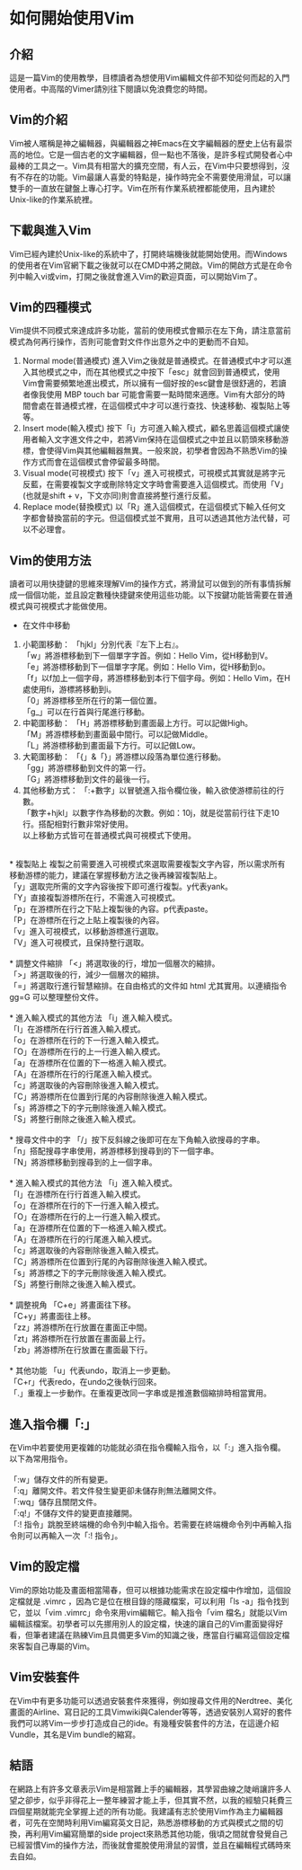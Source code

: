 # 如何開始使用Vim

## 介紹
這是一篇Vim的使用教學，目標讀者為想使用Vim編輯文件卻不知從何而起的入門使用者。中高階的Vimer請別往下閱讀以免浪費您的時間。

## Vim的介紹
Vim被人暱稱是神之編輯器，與編輯器之神Emacs在文字編輯器的歷史上佔有最崇高的地位。它是一個古老的文字編輯器，但一點也不落後，是許多程式開發者心中最棒的工具之一。Vim具有相當大的擴充空間，有人云，在Vim中只要想得到，沒有不存在的功能。Vim最讓人喜愛的特點是，操作時完全不需要使用滑鼠，可以讓雙手的一直放在鍵盤上專心打字。Vim在所有作業系統裡都能使用，且內建於Unix-like的作業系統裡。

## 下載與進入Vim
Vim已經內建於Unix-like的系統中了，打開終端機後就能開始使用。而Windows的使用者在Vim官網下載之後就可以在CMD中將之開啟。Vim的開啟方式是在命令列中輸入vi或vim，打開之後就會進入Vim的歡迎頁面，可以開始Vim了。

## Vim的四種模式
Vim提供不同模式來達成許多功能，當前的使用模式會顯示在左下角，請注意當前模式為何再行操作，否則可能會對文件作出意外之中的更動而不自知。
1. Normal mode(普通模式)
進入Vim之後就是普通模式。在普通模式中才可以進入其他模式之中，而在其他模式之中按下「esc」就會回到普通模式，使用Vim會需要頻繁地進出模式，所以擁有一個好按的esc鍵會是很舒適的，若讀者像我使用 MBP touch bar 可能會需要一點時間來適應。Vim有大部分的時間會處在普通模式裡，在這個模式中才可以進行查找、快速移動、複製貼上等等。
2. Insert mode(輸入模式)
按下「i」方可進入輸入模式，顧名思義這個模式讓使用者輸入文字進文件之中，若將Vim保持在這個模式之中並且以箭頭來移動游標，會使得Vim與其他編輯器無異。一般來說，初學者會因為不熟悉Vim的操作方式而會在這個模式會停留最多時間。
3. Visual mode(可視模式)
按下「v」進入可視模式，可視模式其實就是將字元反藍，在需要複製文字或刪除特定文字時會需要進入這個模式。而使用「V」(也就是shift + v，下文亦同)則會直接將整行進行反藍。
4. Replace mode(替換模式)
以「R」進入這個模式，在這個模式下輸入任何文字都會替換當前的字元。但這個模式並不實用，且可以透過其他方法代替，可以不必理會。

## Vim的使用方法
讀者可以用快捷鍵的思維來理解Vim的操作方式，將滑鼠可以做到的所有事情拆解成一個個功能，並且設定數種快捷鍵來使用這些功能。以下按鍵功能皆需要在普通模式與可視模式才能做使用。
* 在文件中移動
 1. 小範圍移動：
「hjkl」分別代表『左下上右』。 <br />
「w」將游標移動到下一個單字字首。例如：Hello Vim，從H移動到V。<br />
「e」將游標移動到下一個單字字尾。例如：Hello Vim，從H移動到o。<br />
「f」以f加上一個字母，將游標移動到本行下個字母。例如：Hello Vim，在H處使用fi，游標將移動到i。<br />
「0」將游標移至所在行的第一個位置。<br />
「g_」可以在行首與行尾進行移動。<br />
 2. 中範圍移動：
「H」將游標移動到畫面最上方行。可以記做High。<br />
「M」將游標移動到畫面最中間行。可以記做Middle。<br />
「L」將游標移動到畫面最下方行。可以記做Low。<br />
 3. 大範圍移動：
「{」&「}」將游標以段落為單位進行移動。<br />
「gg」將游標移動到文件的第一行。<br />
「G」將游標移動到文件的最後一行。<br />
 4. 其他移動方式：
「:+數字」以冒號進入指令欄位後，輸入欲使游標前往的行數。<br />
「數字+hjkl」以數字作為移動的次數。例如：10j，就是從當前行往下走10行。搭配相對行數非常好使用。<br />
以上移動方式皆可在普通模式與可視模式下使用。<br />
<br>
* 複製貼上
複製之前需要進入可視模式來選取需要複製文字內容，所以需求所有移動游標的能力，建議在掌握移動方法之後再練習複製貼上。<br />
「y」選取完所需的文字內容後按下即可進行複製。y代表yank。<br />
「Y」直接複製游標所在行，不需進入可視模式。<br />
「p」在游標所在行之下貼上複製後的內容。p代表paste。<br />
「P」在游標所在行之上貼上複製後的內容。<br />
「v」進入可視模式，以移動游標進行選取。<br />
「V」進入可視模式，且保持整行選取。<br />
<br>
* 調整文件縮排
「<」將選取後的行，增加一個層次的縮排。<br />
「>」將選取後的行，減少一個層次的縮排。<br />
「=」將選取行進行智慧縮排。在自由格式的文件如 html 尤其實用。以連續指令 gg=G 可以整理整份文件。<br />
<br>
* 進入輸入模式的其他方法
「i」進入輸入模式。<br />
「I」在游標所在行行首進入輸入模式。<br />
「o」在游標所在行的下一行進入輸入模式。<br />
「O」在游標所在行的上一行進入輸入模式。<br />
「a」在游標所在位置的下一格進入輸入模式。<br />
「A」在游標所在行的行尾進入輸入模式。<br />
「c」將選取後的內容刪除後進入輸入模式。<br />
「C」將游標所在位置到行尾的內容刪除後進入輸入模式。<br />
「s」將游標之下的字元刪除後進入輸入模式。<br />
「S」將整行刪除之後進入輸入模式。<br />
<br>
* 搜尋文件中的字
「/」按下反斜線之後即可在左下角輸入欲搜尋的字串。<br />
「n」搭配搜尋字串使用，將游標移到搜尋到的下一個字串。<br />
「N」將游標移動到搜尋到的上一個字串。<br />
<br>
* 進入輸入模式的其他方法
「i」進入輸入模式。<br />
「I」在游標所在行行首進入輸入模式。<br />
「o」在游標所在行的下一行進入輸入模式。<br />
「O」在游標所在行的上一行進入輸入模式。<br />
「a」在游標所在位置的下一格進入輸入模式。<br />
「A」在游標所在行的行尾進入輸入模式。<br />
「c」將選取後的內容刪除後進入輸入模式。<br />
「C」將游標所在位置到行尾的內容刪除後進入輸入模式。<br />
「s」將游標之下的字元刪除後進入輸入模式。<br />
「S」將整行刪除之後進入輸入模式。<br />
<br>
* 調整視角
「C+e」將畫面往下移。<br />
「C+y」將畫面往上移。<br />
「zz」將游標所在行放置在畫面正中間。<br />
「zt」將游標所在行放置在畫面最上行。<br />
「zb」將游標所在行放置在畫面最下行。<br />
<br>
* 其他功能
「u」代表undo，取消上一步更動。<br />
「C+r」代表redo，在undo之後執行回來。<br />
「.」重複上一步動作。在重複更改同一字串或是推進數個縮排時相當實用。<br />

## 進入指令欄「:」
在Vim中若要使用更複雜的功能就必須在指令欄輸入指令，以「:」進入指令欄。以下為常用指令。<br />
<br>
「:w」儲存文件的所有變更。<br />
「:q」離開文件。若文件發生變更卻未儲存則無法離開文件。<br />
「:wq」儲存且關閉文件。<br />
「:q!」不儲存文件的變更直接離開。<br />
「:! 指令」跳脫至終端機的命令列中輸入指令。若需要在終端機命令列中再輸入指令則可以再輸入一次「:! 指令」。<br />

## Vim的設定檔
Vim的原始功能及畫面相當陽春，但可以根據功能需求在設定檔中作增加，這個設定檔就是 .vimrc ，因為它是位在根目錄的隱藏檔案，可以利用「ls -a」指令找到它，並以「vim .vimrc」命令來用vim編輯它。輸入指令「vim 檔名」就能以Vim編輯該檔案。初學者可以先挪用別人的設定檔，快速的讓自己的Vim畫面變得好看，但筆者建議在熟練Vim且具備更多Vim的知識之後，應當自行編寫這個設定檔來客製自己專屬的Vim。<br />

## Vim安裝套件
在Vim中有更多功能可以透過安裝套件來獲得，例如搜尋文件用的Nerdtree、美化畫面的Airline、寫日記的工具Vimwiki與Calender等等，透過安裝別人寫好的套件我們可以將Vim一步步打造成自己的ide。有幾種安裝套件的方法，在這邊介紹Vundle，其名是Vim bundle的縮寫。<br />

## 結語
在網路上有許多文章表示Vim是相當難上手的編輯器，其學習曲線之陡峭讓許多人望之卻步，似乎非得花上一整年練習才能上手，但其實不然，以我的經驗只耗費三四個星期就能完全掌握上述的所有功能。我建議有志於使用Vim作為主力編輯器者，可先在空閒時利用Vim編寫英文日記，熟悉游標移動的方式與模式之間的切換，再利用Vim編寫簡單的side project來熟悉其他功能，俄頃之間就會發覺自己已經習慣Vim的操作方法，而後就會擺脫使用滑鼠的習慣，並且在編輯程式碼時來去自如。<br />
